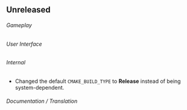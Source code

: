 ## Unreleased

###### Gameplay

###### User Interface

###### Internal
- Changed the default `CMAKE_BUILD_TYPE` to **Release** instead of being
  system-dependent.

###### Documentation / Translation
